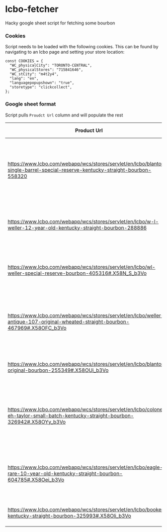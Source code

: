 # lcbo-fetcher
Hacky google sheet script for fetching some bourbon

### Cookies
Script needs to be loaded with the following cookies. This can be found by navigating to an lcbo page and setting your store location:

```
const COOKIES = {
  "WC_physicalCity": "TORONTO-CENTRAL",
  "WC_physicalStores": "715841646",
  "WC_stCity": "m4t2y4",
  "lang": "en",
  "languagepopupshown": "true",
  "storetype": "clickcollect",
};
```

### Google sheet format
Script pulls `Proudct Url` column and will populate the rest


|Product Url                                                                                                                       |Name                                                                                |Available to Ship?|Available in Store?|
|----------------------------------------------------------------------------------------------------------------------------------|------------------------------------------------------------------------------------|------------------|-------------------|
|https://www.lcbo.com/webapp/wcs/stores/servlet/en/lcbo/blantons-single-barrel-special-reserve-kentucky-straight-bourbon-558320    |Blanton's Single Barrel Special Reserve Kentucky Straight Bourbon (Limit 2 Bottles) |unavailable       |unavailable        |
|https://www.lcbo.com/webapp/wcs/stores/servlet/en/lcbo/w-l-weller-12-year-old-kentucky-straight-bourbon-288886                    |W. L. Weller 12-Year-Old Kentucky Straight Bourbon                                  |unavailable       |unavailable        |
|https://www.lcbo.com/webapp/wcs/stores/servlet/en/lcbo/wl-weller-special-reserve-bourbon-405316#.X58N_S_b3Vo                      |W.L. Weller Special Reserve Bourbon (Limit 2 Bottles)                               |unavailable       |unavailable        |
|https://www.lcbo.com/webapp/wcs/stores/servlet/en/lcbo/weller-antique-107-original-wheated-straight-bourbon-467969#.X58OFC_b3Vo   |Weller Antique 107 Original Wheated Straight Bourbon (Limit 2 Bottles)              |unavailable       |unavailable        |
|https://www.lcbo.com/webapp/wcs/stores/servlet/en/lcbo/blantons-original-bourbon-255349#.X58OUi_b3Vo                              |Blanton's Original Bourbon (Bottle Limit 2)                                         |unavailable       |unavailable        |
|https://www.lcbo.com/webapp/wcs/stores/servlet/en/lcbo/colonel-eh-taylor-small-batch-kentucky-straight-bourbon-326942#.X58OYy_b3Vo|Colonel E.H. Taylor Small Batch Kentucky Straight Bourbon (Limit 2 Bottles)         |unavailable       |unavailable        |
|https://www.lcbo.com/webapp/wcs/stores/servlet/en/lcbo/eagle-rare-10-year-old-kentucky-straight-bourbon-604785#.X58Oei_b3Vo       |Eagle Rare 10 Year Old Kentucky Straight Bourbon (Limit 2 Bottles)                  |unavailable       |unavailable        |
|https://www.lcbo.com/webapp/wcs/stores/servlet/en/lcbo/bookers-kentucky-straight-bourbon-325993#.X58Oli_b3Vo                      |Booker's Kentucky Straight Bourbon                                                  |unavailable       |unavailable        |
